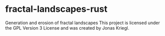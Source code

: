 # fractal-landscapes-rust
Generation and erosion of fractal landscapes
This project is licensed under the GPL Version 3 License and was created by Jonas Kriegl.
